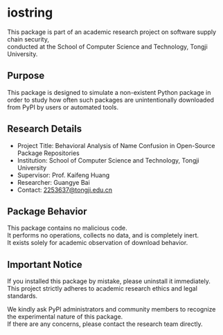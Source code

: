 # iostring

This package is part of an academic research project on software supply chain security,  
conducted at the School of Computer Science and Technology, Tongji University.

## Purpose

This package is designed to simulate a non-existent Python package in order to study how often such packages are unintentionally downloaded from PyPI by users or automated tools.

## Research Details

- Project Title: Behavioral Analysis of Name Confusion in Open-Source Package Repositories  
- Institution: School of Computer Science and Technology, Tongji University  
- Supervisor: Prof. Kaifeng Huang  
- Researcher: Guangye Bai  
- Contact: 2253637@tongji.edu.cn

## Package Behavior

This package contains no malicious code.  
It performs no operations, collects no data, and is completely inert.  
It exists solely for academic observation of download behavior.

## Important Notice

If you installed this package by mistake, please uninstall it immediately.  
This project strictly adheres to academic research ethics and legal standards.

We kindly ask PyPI administrators and community members to recognize the experimental nature of this package.  
If there are any concerns, please contact the research team directly.
